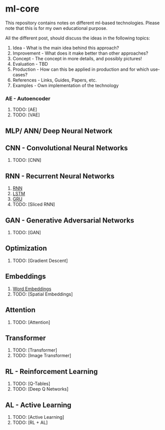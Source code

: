 # ml-core

This repository contains notes on different ml-based technologies. Please note that this is for my own educational purpose.

All the different post, should discuss the ideas in the following topics:

1. Idea - What is the main idea behind this approach?
2. Improvement - What does it make better than other approaches?
3. Concept - The concept in more details, and possibly pictures!
4. Evaluation - TBD
5. Production - How can this be applied in production and for which use-cases?
6. References - Links, Guides, Papers, etc.
7. Examples - Own implementation of the technology

### AE - Autoencoder

1. TODO: [AE]
2. TODO: [VAE]

## MLP/ ANN/ Deep Neural Network

## CNN - Convolutional Neural Networks

1. TODO: [CNN]

## RNN - Recurrent Neural Networks

1. [RNN](./rnn/rnn/rnn.md)
2. [LSTM](./rnn/lstm/lstm.md)
3. [GRU](./rnn/gru/gru.md)
4. TODO: [Sliced RNN]

## GAN - Generative Adversarial Networks

1. TODO: [GAN]

## Optimization

1. TODO: [Gradient Descent]

## Embeddings

1. [Word Embeddings](./embeddings/word-embeddings/word-embeddings.md)
2. TODO: [Spatial Embeddings]

## Attention

1. TODO: [Attention]

## Transformer

1. TODO: [Transformer]
2. TODO: [Image Transformer]

## RL - Reinforcement Learning

1. TODO: [Q-Tables]
2. TODO: [Deep Q Networks]

## AL - Active Learning

1. TODO: [Active Learning]
2. TODO: [RL + AL]